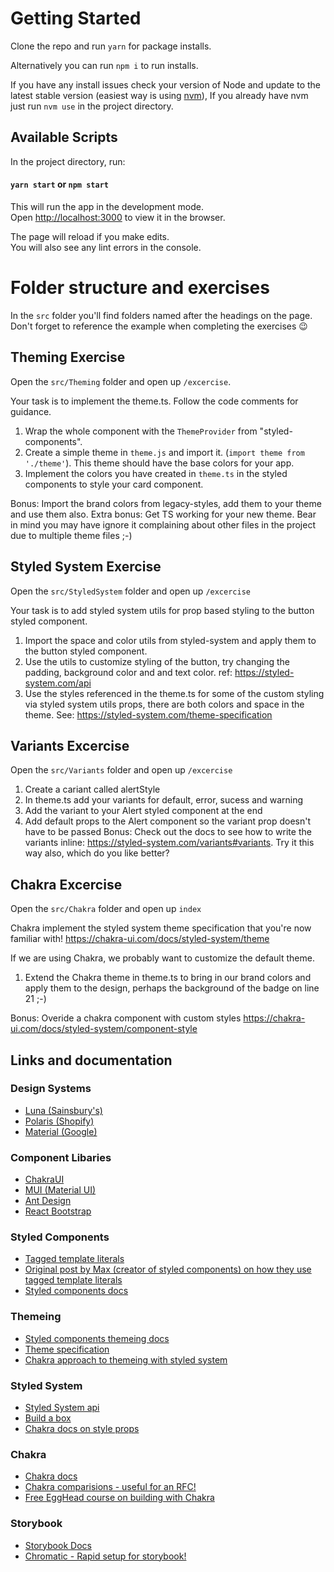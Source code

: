 # Getting Started

Clone the repo and run `yarn` for package installs.

Alternatively you can run `npm i` to run installs.

If you have any install issues check your version of Node and update to the latest stable version (easiest way is using [nvm](https://github.com/nvm-sh/nvm#installing-and-updating)), If you already have nvm just run `nvm use` in the project directory.

## Available Scripts

In the project directory, run:

#### `yarn start` or `npm start`

This will run the app in the development mode.\
Open [http://localhost:3000](http://localhost:3000) to view it in the browser.

The page will reload if you make edits.\
You will also see any lint errors in the console.

# Folder structure and exercises

In the `src` folder you'll find folders named after the headings on the page. Don't forget to reference the example when completing the exercises 😉

## Theming Exercise

Open the `src/Theming` folder and open up `/excercise`.

Your task is to implement the theme.ts. Follow the code comments for guidance.

1. Wrap the whole component with the `ThemeProvider` from "styled-components".
2. Create a simple theme in `theme.js` and import it. (`import theme from './theme'`). This theme should have the base colors for your app.
3. Implement the colors you have created in `theme.ts` in the styled components to style your card component.

Bonus: Import the brand colors from legacy-styles, add them to your theme and use them also.
Extra bonus: Get TS working for your new theme. Bear in mind you may have ignore it complaining about other files in the project due to multiple theme files ;-)

## Styled System Exercise

Open the `src/StyledSystem` folder and open up `/excercise`

Your task is to add styled system utils for prop based styling to the button styled component.

1. Import the space and color utils from styled-system and apply them to the button styled component.
2. Use the utils to customize styling of the button, try changing the padding, background color and and text color. ref: https://styled-system.com/api
3. Use the styles referenced in the theme.ts for some of the custom styling via styled system utils props, there are both colors and space in the theme. See: https://styled-system.com/theme-specification

## Variants Excercise

Open the `src/Variants` folder and open up `/excercise`

1. Create a cariant called alertStyle
2. In theme.ts add your variants for default, error, sucess and warning
3. Add the variant to your Alert styled component at the end
4. Add default props to the Alert component so the variant prop doesn't have to be passed
   Bonus: Check out the docs to see how to write the variants inline: https://styled-system.com/variants#variants. Try it this way also, which do you like better?

## Chakra Excercise

Open the `src/Chakra` folder and open up `index`

Chakra implement the styled system theme specification that you're now familiar with! https://chakra-ui.com/docs/styled-system/theme

If we are using Chakra, we probably want to customize the default theme.

1. Extend the Chakra theme in theme.ts to bring in our brand colors and apply them to the design, perhaps the background of the badge on line 21 ;-)

Bonus: Overide a chakra component with custom styles https://chakra-ui.com/docs/styled-system/component-style

## Links and documentation

### Design Systems

- [Luna (Sainsbury's)](https://luna.sainsburys.co.uk/)
- [Polaris (Shopify)](https://m2.material.io/design/)
- [Material (Google)](https://polaris.shopify.com/)

### Component Libaries

- [ChakraUI](https://chakra-ui.com/)
- [MUI (Material UI)](https://mui.com/)
- [Ant Design](https://ant.design/)
- [React Bootstrap](https://react-bootstrap.github.io/)

### Styled Components

- [Tagged template literals](https://styled-components.com/docs/api#taggedtemplateliteral)
- [Original post by Max (creator of styled components) on how they use tagged template literals](https://mxstbr.blog/2016/11/styled-components-magic-explained/)
- [Styled components docs](https://styled-components.com/)

### Themeing

- [Styled components themeing docs](https://styled-components.com/docs/advanced#theming)
- [Theme specification](https://styled-system.com/theme-specification/)
- [Chakra approach to themeing with styled system](https://chakra-ui.com/docs/styled-system/theme)

### Styled System

- [Styled System api](https://styled-system.com/api)
- [Build a box](https://styled-system.com/guides/build-a-box)
- [Chakra docs on style props](https://chakra-ui.com/docs/styled-system/style-props)

### Chakra

- [Chakra docs](https://chakra-ui.com/)
- [Chakra comparisions - useful for an RFC!](https://chakra-ui.com/getting-started/comparison)
- [Free EggHead course on building with Chakra](https://egghead.io/courses/build-a-modern-user-interface-with-chakra-ui-fac68106)

### Storybook

- [Storybook Docs](https://storybook.js.org/)
- [Chromatic - Rapid setup for storybook!](https://www.chromatic.com/features/document)
